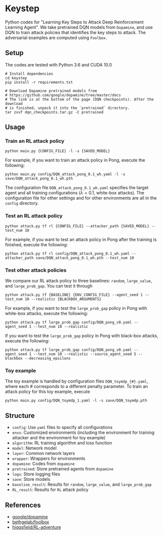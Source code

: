 # Keystep

Python codes for "Learning Key Steps to Attack Deep Reinforcement Learning
Agent". We take pretrained DQN models from `Dopamine`, and use DQN to train
attack policies that identifies the key steps to attack. The adversarial
examples are computed using `Foolbox`.

## Setup

The codes are tested with Python 3.6 and CUDA 10.0

```
# Install dependencies
cd keystep
pip install -r requirements.txt

# Download Dopamine pretrained models from
# https://github.com/google/dopamine/tree/master/docs
# The link is at the bottom of the page (DQN checkpoints). After the download
# is finished, unpack it into the `pretrained` directory.
tar zxvf dqn_checkpoints.tar.gz -C pretrained
```

## Usage

### Train an RL attack policy

```
python main.py {CONFIG_FILE} -l -s {SAVED_MODEL}
```

For example, if you want to train an attack policy in Pong, execute the
following:
```
python main.py config/DQN_attack_pong_0.1_wh.yaml -l -s save/DQN_attack_pong_0.1_wh.pth
```
The configuration file `DQN_attack_pong_0.1_wh.yaml` specifies the target agent
and all training configurations ($\lambda=0.1$, white-box attacks). The
configuration file for other settings and for other environments are all in the
`config` directory.

### Test an RL attack policy

```
python attack.py tf rl {CONFIG_FILE} --attacker_path {SAVED_MODEL} --test_num 10
```

For example, if you want to test an attack policy in Pong after the training is
finished, execute the following:
```
python attack.py tf rl config/DQN_attack_pong_0.1_wh.yaml --attacker_path save/DQN_attack_pong_0.1_wh.pth --test_num 10
```

### Test other attack policies

We compare our RL attack policy to three baselines: `random`, `large_value`,
and `large_prob_gap`. You can test it through
```
python attack.py tf {BASELINE} {ENV_CONFIG_FILE} --agent_seed 1 --test_num 10 --realistic {BLACKBOX_ARGUMENTS}
```

For example, if you want to test the `large_prob_gap` policy in Pong with
white-box attacks, execute the following:
```
python attack.py tf large_prob_gap config/DQN_pong_v0.yaml --agent_seed 1 --test_num 10 --realistic
```
If you want to test the `large_prob_gap` policy in Pong with black-box attacks,
execute the following:
```
python attack.py tf large_prob_gap config/DQN_pong_v0.yaml --agent_seed 1 --test_num 10 --realistic --source_agent_seed 5 --blackbox --decreasing_epsilons
```

### Toy example
The toy example is handled by configuration files `DQN_toymdp_{#}.yaml`, where
each # corresponds to a different penalty parameter. To train an attack policy
for this toy example, execute
```
python main.py config/DQN_toymdp_1.yaml -l -s save/DQN_toymdp.pth
```


## Structure
- `config`: Use `yaml` files to specify all configurations
- `envs`: Customized environments (including the environment for training
attacker and the environment for toy example)
- `algorithm`: RL training algorithm and loss function
- `model`: Network model
- `layer`: Common network layers
- `wrapper`: Wrappers for environments
- `dopamine`: Codes from `dopamine`
- `pretrained`: Store pretrained agents from `dopamine`
- `logs`: Store logging files
- `save`: Store models
- `baseline_result`: Results for `random`, `large_value`, and `large_prob_gap`
- `RL_result`: Results for `RL` attack policy


## References
- [google/dopamine](https://github.com/google/dopamine)
- [bethgelab/foolbox](https://github.com/bethgelab/foolbox)
- [higgsfield/RL-adventure](https://github.com/higgsfield/RL-Adventure)
